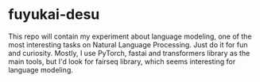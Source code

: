 # fuyukai-desu
This repo will contain my experiment about language modeling, one of the most interesting tasks on Natural Language Processing. Just do it for fun and curiosity. Mostly, I use PyTorch, fastai and transformers library as the main tools, but I'd look for fairseq library, which seems interesting for language modeling.
